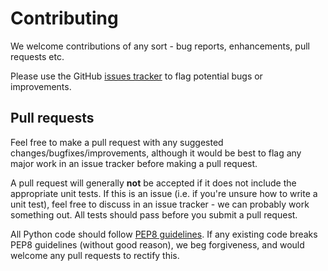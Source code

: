 # Contributing

We welcome contributions of any sort - bug reports, enhancements, pull requests etc.

Please use the GitHub [issues tracker](https://github.com/andrewguy/biostructmap/issues) to flag potential bugs or improvements.

## Pull requests

Feel free to make a pull request with any suggested changes/bugfixes/improvements, although it would be best to flag any major work in an issue tracker before making a pull request.

A pull request will generally **not** be accepted if it does not include the appropriate unit tests. If this is an issue (i.e. if you're unsure how to write a unit test), feel free to discuss in an issue tracker - we can probably work something out. All tests should pass before you submit a pull request.

All Python code should follow [PEP8 guidelines](https://www.python.org/dev/peps/pep-0008/). If any existing code breaks PEP8 guidelines (without good reason), we beg forgiveness, and would welcome any pull requests to rectify this.
